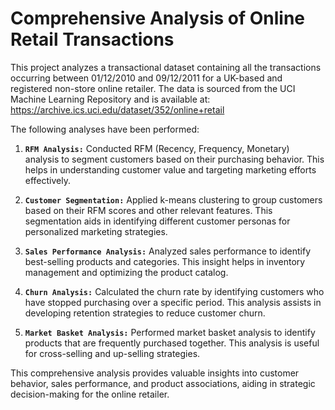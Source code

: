 # Comprehensive Analysis of Online Retail Transactions

This project analyzes a transactional dataset containing all the transactions occurring between 01/12/2010 and 09/12/2011 for a UK-based and registered non-store online retailer. The data is sourced from the UCI Machine Learning Repository and is available at: https://archive.ics.uci.edu/dataset/352/online+retail

The following analyses have been performed:

1. **`RFM Analysis:`** Conducted RFM (Recency, Frequency, Monetary) analysis to segment customers based on their purchasing behavior. This helps in understanding customer value and targeting marketing efforts effectively.

2. **`Customer Segmentation:`** Applied k-means clustering to group customers based on their RFM scores and other relevant features. This segmentation aids in identifying different customer personas for personalized marketing strategies.

3. **`Sales Performance Analysis:`** Analyzed sales performance to identify best-selling products and categories. This insight helps in inventory management and optimizing the product catalog.

4. **`Churn Analysis:`** Calculated the churn rate by identifying customers who have stopped purchasing over a specific period. This analysis assists in developing retention strategies to reduce customer churn.

5. **`Market Basket Analysis:`** Performed market basket analysis to identify products that are frequently purchased together. This analysis is useful for cross-selling and up-selling strategies.

This comprehensive analysis provides valuable insights into customer behavior, sales performance, and product associations, aiding in strategic decision-making for the online retailer.
